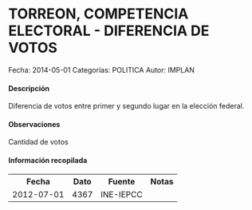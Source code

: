 TORREON, COMPETENCIA ELECTORAL - DIFERENCIA DE VOTOS
=====

Fecha: 2014-05-01
Categorías: POLITICA
Autor: IMPLAN

#### Descripción

Diferencia de votos entre primer y segundo lugar en la elección federal.

#### Observaciones

Cantidad de votos

#### Información recopilada

<table class="table table-hover table-bordered">
  <tr><th>Fecha</th><th>Dato</th><th>Fuente</th><th>Notas</th></tr>
  <tr><td>2012-07-01</td><td>4367</td><td>INE-IEPCC</td><td></td></tr>
</table>
